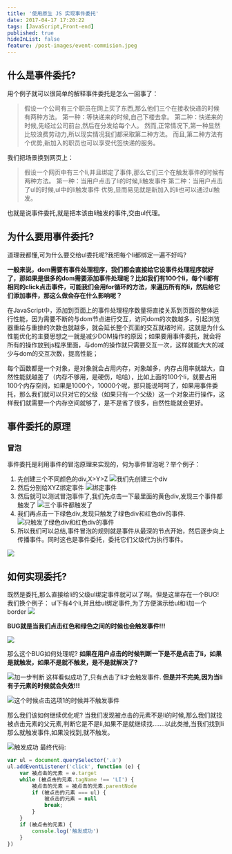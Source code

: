 ```yaml
---
title: '使用原生 JS 实现事件委托'
date: 2017-04-17 17:20:22
tags: [JavaScript,Front-end]
published: true
hideInList: false
feature: /post-images/event-commision.jpeg
---
```

## 什么是事件委托?
用个例子就可以很简单的解释事件委托是怎么一回事了：
> 假设一个公司有三个职员在网上买了东西,那么他们三个在接收快递的时候有两种方法。
第一种：等快递来的时候,自己下楼去拿。
第二种：快递来的时候,先经过公司前台,然后在分发给每个人。
然而,正常情况下,第一种显然比较浪费劳动力,所以现实情况我们都采取第二种方法。
而且,第二种方法有个优势,新加入的职员也可以享受代签快递的服务。

我们把场景换到网页上：
>假设一个网页中有三个li,并且绑定了事件,那么它们三个在触发事件的时候有两种方法。
第一种：当用户点击了li的时候,li触发事件
第二种：当用户点击了ul的时候,ul中的li触发事件
优势,显而易见就是新加入的li也可以通过ul触发。

也就是说事件委托,就是把本该由li触发的事件,交由ul代理。

## 为什么要用事件委托?
道理我都懂,可为什么要交给ul委托呢?我把每个li都绑定一遍不好吗?

**一般来说，dom需要有事件处理程序，我们都会直接给它设事件处理程序就好了，那如果是很多的dom需要添加事件处理呢？比如我们有100个li，每个li都有相同的click点击事件，可能我们会用for循环的方法，来遍历所有的li，然后给它们添加事件，那这么做会存在什么影响呢？**

在JavaScript中，添加到页面上的事件处理程序数量将直接关系到页面的整体运行性能，因为需要不断的与dom节点进行交互，访问dom的次数越多，引起浏览器重绘与重排的次数也就越多，就会延长整个页面的交互就绪时间，这就是为什么性能优化的主要思想之一就是减少DOM操作的原因；如果要用事件委托，就会将所有的操作放到js程序里面，与dom的操作就只需要交互一次，这样就能大大的减少与dom的交互次数，提高性能；

每个函数都是一个对象，是对象就会占用内存，对象越多，内存占用率就越大，自然性能就越差了（内存不够用，是硬伤，哈哈），比如上面的100个li，就要占用100个内存空间，如果是1000个，10000个呢，那只能说呵呵了，如果用事件委托，那么我们就可以只对它的父级（如果只有一个父级）这一个对象进行操作，这样我们就需要一个内存空间就够了，是不是省了很多，自然性能就会更好。

## 事件委托的原理
### 冒泡
事件委托是利用事件的冒泡原理来实现的，何为事件冒泡呢？举个例子：
1. 先创建三个不同颜色的div,X>Y>Z
![我们先创建三个div](http://upload-images.jianshu.io/upload_images/4337988-37693187845a65bf.png?imageMogr2/auto-orient/strip%7CimageView2/2/w/1240)
2. 然后分别给XYZ绑定事件
![绑定事件](http://upload-images.jianshu.io/upload_images/4337988-45f36ee353bd2325.png?imageMogr2/auto-orient/strip%7CimageView2/2/w/1240)
3. 然后就可以测试冒泡事件了,我们先点击一下最里面的黄色div,发现三个事件都触发了
![三个事件都触发了](http://upload-images.jianshu.io/upload_images/4337988-01f625531f219e2f.png?imageMogr2/auto-orient/strip%7CimageView2/2/w/1240)
4. 我们再点击一下绿色div,发现只触发了绿色div和红色div的事件.
![只触发了绿色div和红色div的事件](http://upload-images.jianshu.io/upload_images/4337988-8561b9f82d4e7ba2.png?imageMogr2/auto-orient/strip%7CimageView2/2/w/1240)
5. 所以我们可以总结,事件冒泡的规则就是事件从最深的节点开始，然后逐步向上传播事件。同时这也是事件委托，委托它们父级代为执行事件。

![](http://upload-images.jianshu.io/upload_images/4337988-ef026ce54d376fb4.png?imageMogr2/auto-orient/strip%7CimageView2/2/w/1240)

## 如何实现委托?
既然是委托,那么直接给li的父级ul绑定事件就可以了啊。但是这里存在一个BUG!
我们换个例子：
ul下有4个li,并且给ul绑定事件,为了方便演示给ul和li加一个border
![](http://upload-images.jianshu.io/upload_images/4337988-241d910a7679af62.png?imageMogr2/auto-orient/strip%7CimageView2/2/w/1240)

**BUG就是当我们点击红色和绿色之间的时候也会触发事件!!!**

![](http://upload-images.jianshu.io/upload_images/4337988-fe134b3f88648ae4.png?imageMogr2/auto-orient/strip%7CimageView2/2/w/1240)

那么这个BUG如何处理呢?
**如果在用户点击的时候判断一下是不是点击了li，如果是就触发，如果不是就不触发，是不是就解决了?**

![加一步判断](http://upload-images.jianshu.io/upload_images/4337988-b1b6387fe832c2bd.png?imageMogr2/auto-orient/strip%7CimageView2/2/w/1240)
这样看似成功了,只有点击了li才会触发事件.
**但是并不完美,因为当li有子元素的时候就会失效!!!**


![这个时候点击选项1的时候并不触发事件](http://upload-images.jianshu.io/upload_images/4337988-fd45f15459ce67ee.png?imageMogr2/auto-orient/strip%7CimageView2/2/w/1240)

那么我们该如何继续优化呢?
当我们发现被点击的元素不是li的时候,那么我们就找被点击元素的父元素,判断它是不是li,如果不是就继续找.......以此类推,当我们找到li那么就触发事件,如果没找到,就不触发。

![触发成功](http://upload-images.jianshu.io/upload_images/4337988-826d7b2b9b2ad110.png?imageMogr2/auto-orient/strip%7CimageView2/2/w/1240)
最终代码:

``` js
var ul = document.querySelector('.a')
ul.addEventListener('click', function (e) {
    var 被点击的元素 = e.target
    while (被点击的元素.tagName !== 'LI') {
        被点击的元素 = 被点击的元素.parentNode
        if (被点击的元素 === ul) {
            被点击的元素 = null
            break;
        }
    }
    if (被点击的元素) {
        console.log('触发成功')
    }
}) 
```